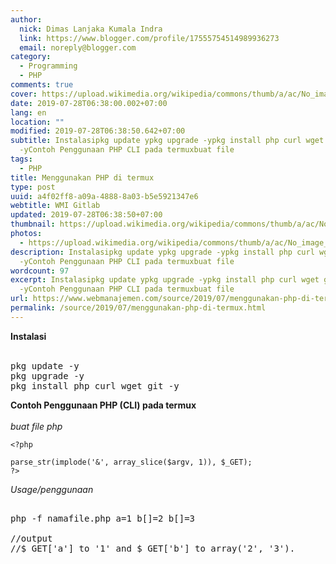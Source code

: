 ```yaml
---
author:
  nick: Dimas Lanjaka Kumala Indra
  link: https://www.blogger.com/profile/17555754514989936273
  email: noreply@blogger.com
category:
  - Programming
  - PHP
comments: true
cover: https://upload.wikimedia.org/wikipedia/commons/thumb/a/ac/No_image_available.svg/2048px-No_image_available.svg.png
date: 2019-07-28T06:38:00.002+07:00
lang: en
location: ""
modified: 2019-07-28T06:38:50.642+07:00
subtitle: Instalasipkg update ypkg upgrade -ypkg install php curl wget git
  -yContoh Penggunaan PHP CLI pada termuxbuat file
tags:
  - PHP
title: Menggunakan PHP di termux
type: post
uuid: a4f02ff8-a09a-4888-8a03-b5e5921347e6
webtitle: WMI Gitlab
updated: 2019-07-28T06:38:50+07:00
thumbnail: https://upload.wikimedia.org/wikipedia/commons/thumb/a/ac/No_image_available.svg/2048px-No_image_available.svg.png
photos:
  - https://upload.wikimedia.org/wikipedia/commons/thumb/a/ac/No_image_available.svg/2048px-No_image_available.svg.png
description: Instalasipkg update ypkg upgrade -ypkg install php curl wget git
  -yContoh Penggunaan PHP CLI pada termuxbuat file
wordcount: 97
excerpt: Instalasipkg update ypkg upgrade -ypkg install php curl wget git
  -yContoh Penggunaan PHP CLI pada termuxbuat file
url: https://www.webmanajemen.com/source/2019/07/menggunakan-php-di-termux.html
permalink: /source/2019/07/menggunakan-php-di-termux.html
---
```


<div dir="ltr" style="text-align: left;" trbidi="on"><b>Instalasi</b><br><br><pre>pkg update -y<br>pkg upgrade -y<br>pkg install php curl wget git -y<br></pre><b>Contoh Penggunaan PHP (CLI) pada termux</b><br><br><i>buat file php</i><pre><code><span class="html"><span class="default">&lt;?php<br><br>parse_str</span><span class="keyword">(</span><span class="default">implode</span><span class="keyword">(</span><span class="string">'&amp;'</span><span class="keyword">, </span><span class="default">array_slice</span><span class="keyword">(</span><span class="default">$argv</span><span class="keyword">, </span><span class="default">1</span><span class="keyword">)), </span><span class="default">$_GET</span><span class="keyword">);<br></span><span class="default">?&gt;</span></span></code><br></pre><i>Usage/penggunaan</i><pre><br>php -f namafile.php a=1 b[]=2 b[]=3<br><br>//output<br>//$_GET['a'] to '1' and $_GET['b'] to array('2', '3').<br></pre></div>
